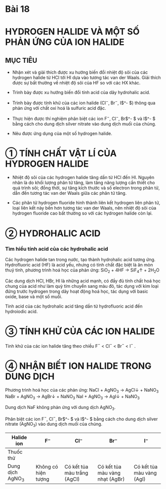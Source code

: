 # Bài 18

# HYDROGEN HALIDE VÀ MỘT SỐ PHẢN ỨNG CỦA ION HALIDE

## MỤC TIÊU

- Nhận xét và giải thích được xu hướng biến đổi nhiệt độ sôi của các hydrogen halide từ HCl tới HI dựa vào tương tác van der Waals. Giải thích được sự bất thường về nhiệt độ sôi của HF so với các HX khác.

- Trình bày được xu hướng biến đổi tính acid của dãy hydrohalic acid.

- Trình bày được tính khử của các ion halide (Cl$^-$, Br$^-$, I$^- $) thông qua phản ứng với chất oxi hoá là sulfuric acid đặc.

- Thực hiện được thí nghiệm phân biệt các ion F$^-$, Cl$^-$, Br$^- $ và I$^- $ bằng cách cho dung dịch silver nitrate vào dung dịch muối của chúng.

- Nêu được ứng dụng của một số hydrogen halide.

# ① TÍNH CHẤT VẬT LÍ CỦA HYDROGEN HALIDE

- Nhiệt độ sôi của các hydrogen halide tăng dần từ HCl đến HI. Nguyên nhân là do khối lượng phân tử tăng, làm tăng năng lượng cần thiết cho quá trình sôi; đồng thời, sự tăng kích thước và số electron trong phân tử, dẫn đến tương tác van der Waals giữa các phân tử tăng.

- Các phân tử hydrogen fluoride hình thành liên kết hydrogen liên phân tử, loại liên kết này bền hơn tương tác van der Waals, nên nhiệt độ sôi của hydrogen fluoride cao bất thường so với các hydrogen halide còn lại.

# ② HYDROHALIC ACID

### Tìm hiểu tính acid của các hydrohalic acid

Các hydrogen halide tan trong nước, tạo thành hydrohalic acid tương ứng. Hydrofluoric acid (HF) là acid yếu, nhưng có tính chất đặc biệt là ăn mòn thuỷ tinh, phương trình hoá học của phản ứng:
SiO$_2$ + 4HF → SiF$_4$$\uparrow$ + 2H$_2$O

Các dung dịch HCl, HBr, HI là những acid mạnh, có đầy đủ tính chất hoá học chung của acid như làm quỳ tím chuyển sang màu đỏ, tác dụng với kim loại đứng trước hydrogen trong dãy hoạt động hoá học, tác dụng với basic oxide, base và một số muối.

Tính acid của các hydrohalic acid tăng dần từ hydrofluoric acid đến hydroiodic acid.

# ③ TÍNH KHỬ CỦA CÁC ION HALIDE

Tính khử của các ion halide tăng theo chiều
F$^-$ < Cl$^-$ < Br$^-$ < I$^-$ .

# ④ NHẬN BIẾT ION HALIDE TRONG DUNG DỊCH

Phương trình hoá học của các phản ứng:
NaCl + AgNO$_3$ → AgCl$\downarrow$ + NaNO$_3$
NaBr + AgNO$_3$ → AgBr$\downarrow$ + NaNO$_3$
NaI + AgNO$_3$ → AgI$\downarrow$ + NaNO$_3$

Dung dịch NaF không phản ứng với dung dịch AgNO$_3$.

Phân biệt các ion F$^-$, Cl$^-$, Br$^- $ và I$^- $ bằng cách cho dung dịch silver nitrate (AgNO$_3$) vào dung dịch muối của chúng.

| Halide ion | F$^-$ | Cl$^-$ | Br$^-$ | I$^-$ |
|---|---|---|---|---|
| Thuốc thử | | | | |
| Dung dịch AgNO$_3$ | Không có hiện tượng | Có kết tủa màu trắng (AgCl) | Có kết tủa màu vàng nhạt (AgBr) | Có kết tủa màu vàng (AgI) |
